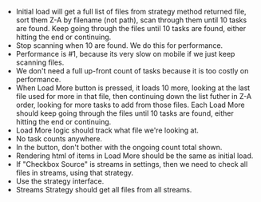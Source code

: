 - Initial load will get a full list of files from strategy method returned file, sort them Z-A by filename (not path), scan through them until 10 tasks are found. Keep going through the files until 10 tasks are found, either hitting the end or continuing.
- Stop scanning when 10 are found. We do this for performance.
- Performance is #1, because its very slow on mobile if we just keep scanning files. 
- We don't need a full up-front count of tasks because it is too costly on performance.
- When Load More button is pressed, it loads 10 more, looking at the last file used for more in that file, then continuing down the list futher in Z-A order, looking for more tasks to add from those files. Each Load More should keep going through the files until 10 tasks are found, either hitting the end or continuing.
- Load More logic should track what file we're looking at.
- No task counts anywhere.
- In the button, don't bother with the ongoing count total shown.
- Rendering html of items in Load More should be the same as initial load.
- If "Checkbox Source" is streams in settings, then we need to check all files in streams, using that strategy.
- Use the strategy interface. 
- Streams Strategy should get all files from all streams.